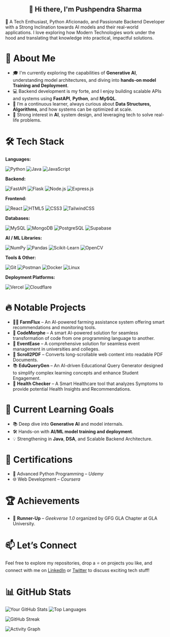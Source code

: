 <h2 align="center">👋 Hi there, I'm Pushpendra Sharma</h2>

🚀 A Tech Enthusiast, Python Aficionado, and Passionate Backend Developer with a Strong Inclination towards AI models and their real-world applications. I love exploring how Modern Technologies work under the hood and translating that knowledge into practical, impactful solutions.


# 💼 About Me

- 🎓 I'm currently exploring the capabilities of **Generative AI**, understanding model architectures, and diving into **hands-on model Training and Deployment**.
- 💻 Backend development is my forte, and I enjoy building scalable APIs and systems using **FastAPI**, **Python**, and **MySQL**.
- 🧠 I’m a continuous learner, always curious about **Data Structures, Algorithms**, and how systems can be optimized at scale.
- 🤖 Strong interest in **AI**, system design, and leveraging tech to solve real-life problems.


# 🛠️ Tech Stack

**Languages:**  

![Python](https://img.shields.io/badge/Python-3776AB?style=for-the-badge&logo=python&logoColor=white)
![Java](https://img.shields.io/badge/Java-ED8B00?style=for-the-badge&logo=openjdk&logoColor=white)
![JavaScript](https://img.shields.io/badge/JavaScript-F7DF1E?style=for-the-badge&logo=javascript&logoColor=black)

**Backend:**  

![FastAPI](https://img.shields.io/badge/FastAPI-009688?style=for-the-badge&logo=fastapi&logoColor=white)
![Flask](https://img.shields.io/badge/Flask-000000?style=for-the-badge&logo=flask&logoColor=white)
![Node.js](https://img.shields.io/badge/Node.js-339933?style=for-the-badge&logo=nodedotjs&logoColor=white)
![Express.js](https://img.shields.io/badge/Express.js-000000?style=for-the-badge&logo=express&logoColor=white)

**Frontend:**  

![React](https://img.shields.io/badge/React-20232A?style=for-the-badge&logo=react&logoColor=61DAFB)
![HTML5](https://img.shields.io/badge/HTML5-E34F26?style=for-the-badge&logo=html5&logoColor=white)
![CSS3](https://img.shields.io/badge/CSS3-1572B6?style=for-the-badge&logo=css3&logoColor=white)
![TailwindCSS](https://img.shields.io/badge/Tailwind_CSS-38B2AC?style=for-the-badge&logo=tailwindcss&logoColor=white)

**Databases:**  

![MySQL](https://img.shields.io/badge/MySQL-4479A1?style=for-the-badge&logo=mysql&logoColor=white)
![MongoDB](https://img.shields.io/badge/MongoDB-4EA94B?style=for-the-badge&logo=mongodb&logoColor=white)
![PostgreSQL](https://img.shields.io/badge/PostgreSQL-336791?style=for-the-badge&logo=postgresql&logoColor=white)
![Supabase](https://img.shields.io/badge/Supabase-3FCF8E?style=for-the-badge&logo=supabase&logoColor=white)

**AI / ML Libraries:**  

![NumPy](https://img.shields.io/badge/NumPy-013243?style=for-the-badge&logo=numpy&logoColor=white)
![Pandas](https://img.shields.io/badge/Pandas-150458?style=for-the-badge&logo=pandas&logoColor=white)
![Scikit-Learn](https://img.shields.io/badge/Scikit--Learn-F7931E?style=for-the-badge&logo=scikit-learn&logoColor=white)
![OpenCV](https://img.shields.io/badge/OpenCV-5C3EE8?style=for-the-badge&logo=opencv&logoColor=white)

**Tools & Other:**  

![Git](https://img.shields.io/badge/Git-F05032?style=for-the-badge&logo=git&logoColor=white)
![Postman](https://img.shields.io/badge/Postman-FF6C37?style=for-the-badge&logo=postman&logoColor=white)
![Docker](https://img.shields.io/badge/Docker-2496ED?style=for-the-badge&logo=docker&logoColor=white)
![Linux](https://img.shields.io/badge/Linux-FCC624?style=for-the-badge&logo=linux&logoColor=black)

**Deployment Platforms:**

![Vercel](https://img.shields.io/badge/Vercel-000000?style=for-the-badge&logo=vercel&logoColor=white)
![Cloudflare](https://img.shields.io/badge/Cloudflare-F38020?style=for-the-badge&logo=cloudflare&logoColor=white)




# 🔥 Notable Projects

- 🧑‍🌾 **FarmFlux** – An AI-powered farming assistance system offering smart recommendations and monitoring tools.  
- 🔁 **CodeMorphe** – A smart AI-powered solution for seamless transformation of code from one programming language to another.  
- 🏫 **EventEase** – A comprehensive solution for seamless event management in universities and colleges.  
- 📜 **Scroll2PDF** – Converts long-scrollable web content into readable PDF Documents.  
- 📚 **EduQueryGen** – An AI-driven Educational Query Generator designed to simplify complex learning concepts and enhance Student Engagement.  
- 🏥 **Health Checker** – A Smart Healthcare tool that analyzes Symptoms to provide potential Health Insights and Recommendations.  



# 🎯 Current Learning Goals

- 📚 Deep dive into **Generative AI** and model internals.
- 🛠️ Hands-on with **AI/ML model training and deployment**.
- 💡 Strengthening in **Java**, **DSA**, and Scalable Backend Architecture.
  

# 📜 Certifications

- 🐍 Advanced Python Programming – *Udemy*
- 🌐 Web Development – *Coursera*


# 🏆 Achievements

- 🥈 **Runner-Up** – *Geekverse 1.0* organized by GFG GLA Chapter at GLA University.


# 📫 Let’s Connect

Feel free to explore my repositories, drop a ⭐ on projects you like, and connect with me on [LinkedIn](https://www.linkedin.com/in/pushpendra-sharma-862322324/) or [Twitter](https://x.com/p_sharma_09) to discuss exciting tech stuff!

# 📊 GitHub Stats

![Your GitHub Stats](https://github-readme-stats.vercel.app/api?username=synapticPush&show_icons=true&theme=radical)
![Top Languages](https://github-readme-stats.vercel.app/api/top-langs/?username=synapticPush&layout=compact&theme=radical)

![GitHub Streak](https://streak-stats.demolab.com/?user=synapticPush&theme=radical&hide_border=false)

![Activity Graph](https://github-readme-activity-graph.vercel.app/graph?username=synapticPush&theme=react-dark&hide_border=true)





